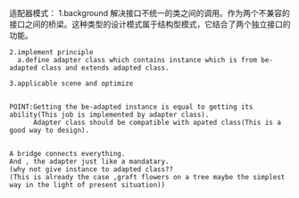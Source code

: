 适配器模式：
    1.background
	  解决接口不统一的类之间的调用。作为两个不兼容的接口之间的桥梁。这种类型的设计模式属于结构型模式，它结合了两个独立接口的功能。
	  
	2.implement principle
	  a.define adapter class which contains instance which is from be-adapted class and extends adapted class.
	 
    3.applicable scene and optimize
	  
	  
	POINT:Getting the be-adapted instance is equal to getting its ability(This job is implemented by adapter class).
	      Adapter class should be compatible with apated class(This is a good way to design).
	
	
	A bridge connects everything.
	And , the adapter just like a mandatary.
	(why not give instance to adapted class??
	(This is already the case ,graft flowers on a tree maybe the simplest way in the light of present situation))